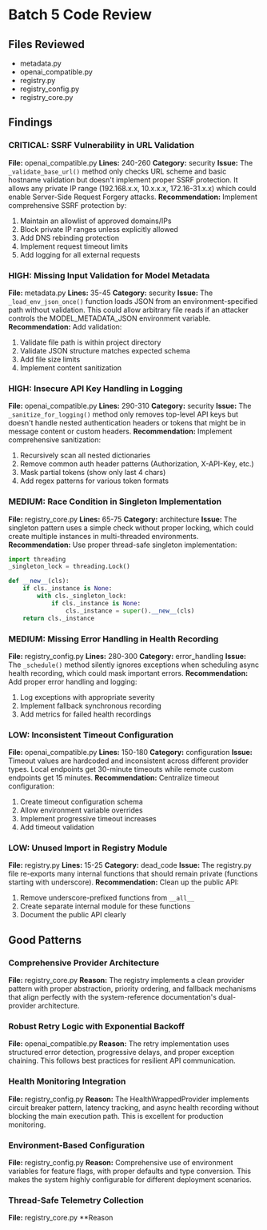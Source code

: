 # Batch 5 Code Review

## Files Reviewed
- metadata.py
- openai_compatible.py
- registry.py
- registry_config.py
- registry_core.py

## Findings

### CRITICAL: SSRF Vulnerability in URL Validation
**File:** openai_compatible.py
**Lines:** 240-260
**Category:** security
**Issue:** The `_validate_base_url()` method only checks URL scheme and basic hostname validation but doesn't implement proper SSRF protection. It allows any private IP range (192.168.x.x, 10.x.x.x, 172.16-31.x.x) which could enable Server-Side Request Forgery attacks.
**Recommendation:** Implement comprehensive SSRF protection by:
1. Maintain an allowlist of approved domains/IPs
2. Block private IP ranges unless explicitly allowed
3. Add DNS rebinding protection
4. Implement request timeout limits
5. Add logging for all external requests

### HIGH: Missing Input Validation for Model Metadata
**File:** metadata.py
**Lines:** 35-45
**Category:** security
**Issue:** The `_load_env_json_once()` function loads JSON from an environment-specified path without validation. This could allow arbitrary file reads if an attacker controls the MODEL_METADATA_JSON environment variable.
**Recommendation:** Add validation:
1. Validate file path is within project directory
2. Validate JSON structure matches expected schema
3. Add file size limits
4. Implement content sanitization

### HIGH: Insecure API Key Handling in Logging
**File:** openai_compatible.py
**Lines:** 290-310
**Category:** security
**Issue:** The `_sanitize_for_logging()` method only removes top-level API keys but doesn't handle nested authentication headers or tokens that might be in message content or custom headers.
**Recommendation:** Implement comprehensive sanitization:
1. Recursively scan all nested dictionaries
2. Remove common auth header patterns (Authorization, X-API-Key, etc.)
3. Mask partial tokens (show only last 4 chars)
4. Add regex patterns for various token formats

### MEDIUM: Race Condition in Singleton Implementation
**File:** registry_core.py
**Lines:** 65-75
**Category:** architecture
**Issue:** The singleton pattern uses a simple check without proper locking, which could create multiple instances in multi-threaded environments.
**Recommendation:** Use proper thread-safe singleton implementation:
```python
import threading
_singleton_lock = threading.Lock()

def __new__(cls):
    if cls._instance is None:
        with cls._singleton_lock:
            if cls._instance is None:
                cls._instance = super().__new__(cls)
    return cls._instance
```

### MEDIUM: Missing Error Handling in Health Recording
**File:** registry_config.py
**Lines:** 280-300
**Category:** error_handling
**Issue:** The `_schedule()` method silently ignores exceptions when scheduling async health recording, which could mask important errors.
**Recommendation:** Add proper error handling and logging:
1. Log exceptions with appropriate severity
2. Implement fallback synchronous recording
3. Add metrics for failed health recordings

### LOW: Inconsistent Timeout Configuration
**File:** openai_compatible.py
**Lines:** 150-180
**Category:** configuration
**Issue:** Timeout values are hardcoded and inconsistent across different provider types. Local endpoints get 30-minute timeouts while remote custom endpoints get 15 minutes.
**Recommendation:** Centralize timeout configuration:
1. Create timeout configuration schema
2. Allow environment variable overrides
3. Implement progressive timeout increases
4. Add timeout validation

### LOW: Unused Import in Registry Module
**File:** registry.py
**Lines:** 15-25
**Category:** dead_code
**Issue:** The registry.py file re-exports many internal functions that should remain private (functions starting with underscore).
**Recommendation:** Clean up the public API:
1. Remove underscore-prefixed functions from `__all__`
2. Create separate internal module for these functions
3. Document the public API clearly

## Good Patterns

### Comprehensive Provider Architecture
**File:** registry_core.py
**Reason:** The registry implements a clean provider pattern with proper abstraction, priority ordering, and fallback mechanisms that align perfectly with the system-reference documentation's dual-provider architecture.

### Robust Retry Logic with Exponential Backoff
**File:** openai_compatible.py
**Reason:** The retry implementation uses structured error detection, progressive delays, and proper exception chaining. This follows best practices for resilient API communication.

### Health Monitoring Integration
**File:** registry_config.py
**Reason:** The HealthWrappedProvider implements circuit breaker pattern, latency tracking, and async health recording without blocking the main execution path. This is excellent for production monitoring.

### Environment-Based Configuration
**File:** registry_config.py
**Reason:** Comprehensive use of environment variables for feature flags, with proper defaults and type conversion. This makes the system highly configurable for different deployment scenarios.

### Thread-Safe Telemetry Collection
**File:** registry_core.py
**Reason